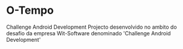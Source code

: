 # O-Tempo
Challenge Android Development
Projecto desenvolvido no ambito do desafio da empresa Wit-Software denominado 'Challenge Android Development'
